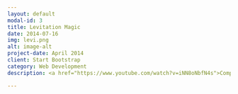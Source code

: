 ```yaml
---
layout: default
modal-id: 3
title: Levitation Magic
date: 2014-07-16
img: levi.png
alt: image-alt
project-date: April 2014
client: Start Bootstrap
category: Web Development
description: <a href="https://www.youtube.com/watch?v=iNN8oNbfN4s">Computer vision project focuses on motion and boundary detection</a>

---
```


